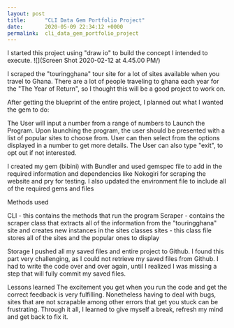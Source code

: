 ```yaml
---
layout: post
title:      "CLI Data Gem Portfolio Project"
date:       2020-05-09 22:34:12 +0000
permalink:  cli_data_gem_portfolio_project
---
```


I started this project using "draw io" to build the concept I intended to execute.
![](Screen Shot 2020-02-12 at 4.45.00 PM/)

 I scraped the "touringghana" tour site for a lot of sites available when you travel to Ghana. There are a lot of people traveling to ghana each year for the "The Year of Return", so I thought this will be a good project to work on.


After getting the blueprint of the entire project, I planned out what I wanted the gem to do:

The User will input a number from a range of numbers to Launch the Program. Upon launching the program, the user should be presented with a list of popular sites to choose from. User can then select from the options displayed in a number to get more details. The User can also type "exit", to opt out if not interested.


I  created my gem (bibini) with Bundler and used gemspec file to add in the required information and dependencies like Nokogiri for scraping the website and pry for testing. I also updated the environment file to include all of the required gems and files

Methods used

CLI - this contains the methods that run the program
Scraper -  contains the scraper class that extracts all of the information from the "touringghana" site and creates new instances in the sites classes
sites - this class file stores all of the sites and the popular ones to display

Storage
  I pushed all my saved files and entire project to Github. I found this part very challenging, as I could not retrieve my saved files from Github. I had to write the code over and over again, until I realized I was missing a step that will fully commit my saved files.

Lessons learned
The excitement you get when you run the code and get the correct feedback is very fulfilling. Nonetheless having to deal with bugs, sites that are not scrapable among other errors that get you stuck can be frustrating. Through it all, I learned to give myself a break, refresh my mind and get back to fix it.




